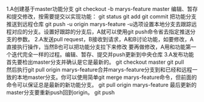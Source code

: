 1.A创建基于master功能分支
    git checkout -b marys-feature master
    编辑、暂存和提交修改，按需要提交以实现功能：
    git status
    git add
    git commit
    把功能分支推送到远程仓库
    git push -u origin marys-feature
    -u选项设置本地分支去跟踪远程对应的分支。设置好跟踪的分支后，A就可以使用git push命令省去指定推送分支的参数。
2.A发送pull request，B接收到请求，A和B讨论功能，如要修改，A直接执行操作，当然B也可以把功能分支拉下来修改
    要再做修改，A用和功能第一个迭代完全一样的过程。编辑、暂存、提交并push更新到中央仓库
3.A发布功能
首先要检出master分支并确认是它是最新的。
    git checkout master 
    git pull    
然后执行git pull origin marys-feature合并marys-feature分支到和已经和远程一致的本地master分支。你可以使用简单git merge marys-feature命令，但前面的命令可以保证总是最新的新功能分支。
    git pull origin marys-feature
最后更新的master分支要重新push回到origin。
    git push